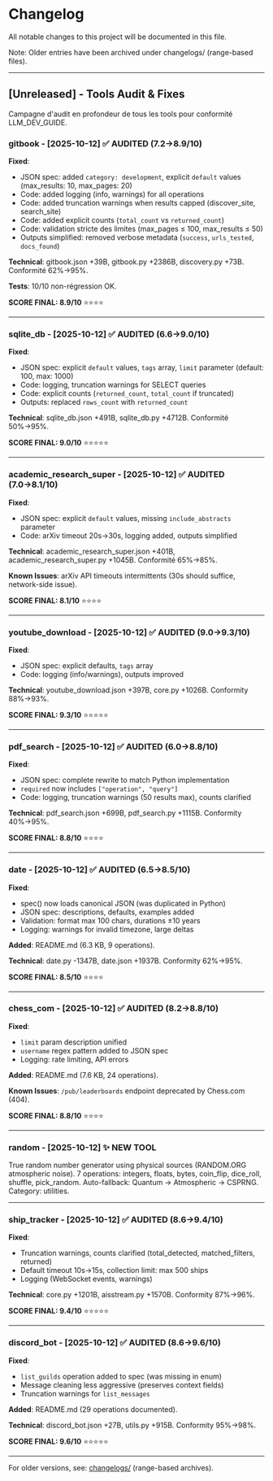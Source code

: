 # Changelog

All notable changes to this project will be documented in this file.

Note: Older entries have been archived under changelogs/ (range-based files).

---

## [Unreleased] - Tools Audit & Fixes

Campagne d'audit en profondeur de tous les tools pour conformité LLM_DEV_GUIDE.

### gitbook - [2025-10-12] ✅ AUDITED (7.2→8.9/10)

**Fixed**:
- JSON spec: added `category: development`, explicit `default` values (max_results: 10, max_pages: 20)
- Code: added logging (info, warnings) for all operations
- Code: added truncation warnings when results capped (discover_site, search_site)
- Code: added explicit counts (`total_count` vs `returned_count`)
- Code: validation stricte des limites (max_pages ≤ 100, max_results ≤ 50)
- Outputs simplified: removed verbose metadata (`success`, `urls_tested`, `docs_found`)

**Technical**: gitbook.json +39B, gitbook.py +2386B, discovery.py +73B. Conformité 62%→95%.

**Tests**: 10/10 non-régression OK.

**SCORE FINAL: 8.9/10** ⭐⭐⭐⭐

---

### sqlite_db - [2025-10-12] ✅ AUDITED (6.6→9.0/10)

**Fixed**:
- JSON spec: explicit `default` values, `tags` array, `limit` parameter (default: 100, max: 1000)
- Code: logging, truncation warnings for SELECT queries
- Code: explicit counts (`returned_count`, `total_count` if truncated)
- Outputs: replaced `rows_count` with `returned_count`

**Technical**: sqlite_db.json +491B, sqlite_db.py +4712B. Conformité 50%→95%.

**SCORE FINAL: 9.0/10** ⭐⭐⭐⭐⭐

---

### academic_research_super - [2025-10-12] ✅ AUDITED (7.0→8.1/10)

**Fixed**:
- JSON spec: explicit `default` values, missing `include_abstracts` parameter
- Code: arXiv timeout 20s→30s, logging added, outputs simplified

**Technical**: academic_research_super.json +401B, academic_research_super.py +1045B. Conformité 65%→85%.

**Known Issues**: arXiv API timeouts intermittents (30s should suffice, network-side issue).

**SCORE FINAL: 8.1/10** ⭐⭐⭐⭐

---

### youtube_download - [2025-10-12] ✅ AUDITED (9.0→9.3/10)

**Fixed**:
- JSON spec: explicit defaults, `tags` array
- Code: logging (info/warnings), outputs improved

**Technical**: youtube_download.json +397B, core.py +1026B. Conformity 88%→93%.

**SCORE FINAL: 9.3/10** ⭐⭐⭐⭐⭐

---

### pdf_search - [2025-10-12] ✅ AUDITED (6.0→8.8/10)

**Fixed**:
- JSON spec: complete rewrite to match Python implementation
- `required` now includes `["operation", "query"]`
- Code: logging, truncation warnings (50 results max), counts clarified

**Technical**: pdf_search.json +699B, pdf_search.py +1115B. Conformity 40%→95%.

**SCORE FINAL: 8.8/10** ⭐⭐⭐⭐

---

### date - [2025-10-12] ✅ AUDITED (6.5→8.5/10)

**Fixed**:
- spec() now loads canonical JSON (was duplicated in Python)
- JSON spec: descriptions, defaults, examples added
- Validation: format max 100 chars, durations ±10 years
- Logging: warnings for invalid timezone, large deltas

**Added**: README.md (6.3 KB, 9 operations).

**Technical**: date.py -1347B, date.json +1937B. Conformity 62%→95%.

**SCORE FINAL: 8.5/10** ⭐⭐⭐⭐

---

### chess_com - [2025-10-12] ✅ AUDITED (8.2→8.8/10)

**Fixed**:
- `limit` param description unified
- `username` regex pattern added to JSON spec
- Logging: rate limiting, API errors

**Added**: README.md (7.6 KB, 24 operations).

**Known Issues**: `/pub/leaderboards` endpoint deprecated by Chess.com (404).

**SCORE FINAL: 8.8/10** ⭐⭐⭐⭐

---

### random - [2025-10-12] ✨ NEW TOOL

True random number generator using physical sources (RANDOM.ORG atmospheric noise). 7 operations: integers, floats, bytes, coin_flip, dice_roll, shuffle, pick_random. Auto-fallback: Quantum → Atmospheric → CSPRNG. Category: utilities.

---

### ship_tracker - [2025-10-12] ✅ AUDITED (8.6→9.4/10)

**Fixed**:
- Truncation warnings, counts clarified (total_detected, matched_filters, returned)
- Default timeout 10s→15s, collection limit: max 500 ships
- Logging (WebSocket events, warnings)

**Technical**: core.py +1201B, aisstream.py +1570B. Conformity 87%→96%.

**SCORE FINAL: 9.4/10** ⭐⭐⭐⭐⭐

---

### discord_bot - [2025-10-12] ✅ AUDITED (8.6→9.6/10)

**Fixed**:
- `list_guilds` operation added to spec (was missing in enum)
- Message cleaning less aggressive (preserves context fields)
- Truncation warnings for `list_messages`

**Added**: README.md (29 operations documented).

**Technical**: discord_bot.json +27B, utils.py +915B. Conformity 95%→98%.

**SCORE FINAL: 9.6/10** ⭐⭐⭐⭐⭐

---

For older versions, see: [changelogs/](changelogs/) (range-based archives).
